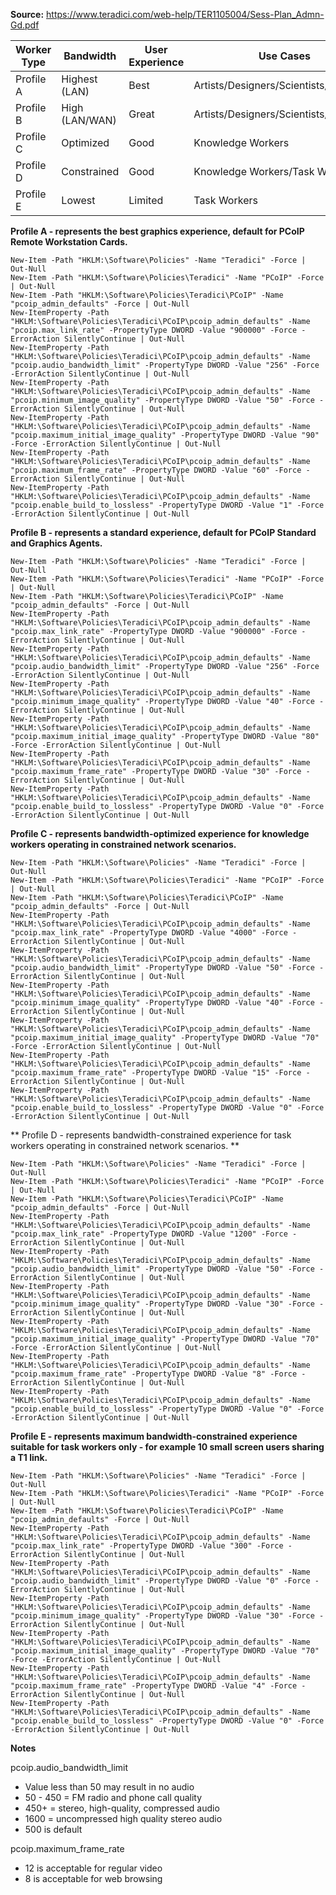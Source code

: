 **Source:** https://www.teradici.com/web-help/TER1105004/Sess-Plan_Admn-Gd.pdf

| Worker Type | Bandwidth | User Experience | Use Cases |
|-------------|-----------|-----------------|-----------|
| Profile A | Highest (LAN) | Best | Artists/Designers/Scientists/Engineers |
| Profile B | High (LAN/WAN) | Great | Artists/Designers/Scientists/Engineers |
| Profile C | Optimized | Good | Knowledge Workers |
| Profile D | Constrained | Good | Knowledge Workers/Task Workers |
| Profile E | Lowest | Limited | Task Workers |


**Profile A - represents the best graphics experience, default for PCoIP Remote Workstation Cards.**
```
New-Item -Path "HKLM:\Software\Policies" -Name "Teradici" -Force | Out-Null
New-Item -Path "HKLM:\Software\Policies\Teradici" -Name "PCoIP" -Force | Out-Null
New-Item -Path "HKLM:\Software\Policies\Teradici\PCoIP" -Name "pcoip_admin_defaults" -Force | Out-Null
New-ItemProperty -Path "HKLM:\Software\Policies\Teradici\PCoIP\pcoip_admin_defaults" -Name "pcoip.max_link_rate" -PropertyType DWORD -Value "900000" -Force -ErrorAction SilentlyContinue | Out-Null
New-ItemProperty -Path "HKLM:\Software\Policies\Teradici\PCoIP\pcoip_admin_defaults" -Name "pcoip.audio_bandwidth_limit" -PropertyType DWORD -Value "256" -Force -ErrorAction SilentlyContinue | Out-Null
New-ItemProperty -Path "HKLM:\Software\Policies\Teradici\PCoIP\pcoip_admin_defaults" -Name "pcoip.minimum_image_quality" -PropertyType DWORD -Value "50" -Force -ErrorAction SilentlyContinue | Out-Null
New-ItemProperty -Path "HKLM:\Software\Policies\Teradici\PCoIP\pcoip_admin_defaults" -Name "pcoip.maximum_initial_image_quality" -PropertyType DWORD -Value "90" -Force -ErrorAction SilentlyContinue | Out-Null
New-ItemProperty -Path "HKLM:\Software\Policies\Teradici\PCoIP\pcoip_admin_defaults" -Name "pcoip.maximum_frame_rate" -PropertyType DWORD -Value "60" -Force -ErrorAction SilentlyContinue | Out-Null
New-ItemProperty -Path "HKLM:\Software\Policies\Teradici\PCoIP\pcoip_admin_defaults" -Name "pcoip.enable_build_to_lossless" -PropertyType DWORD -Value "1" -Force -ErrorAction SilentlyContinue | Out-Null
```

**Profile B - represents a standard experience, default for PCoIP Standard and Graphics Agents.**
```
New-Item -Path "HKLM:\Software\Policies" -Name "Teradici" -Force | Out-Null
New-Item -Path "HKLM:\Software\Policies\Teradici" -Name "PCoIP" -Force | Out-Null
New-Item -Path "HKLM:\Software\Policies\Teradici\PCoIP" -Name "pcoip_admin_defaults" -Force | Out-Null
New-ItemProperty -Path "HKLM:\Software\Policies\Teradici\PCoIP\pcoip_admin_defaults" -Name "pcoip.max_link_rate" -PropertyType DWORD -Value "900000" -Force -ErrorAction SilentlyContinue | Out-Null
New-ItemProperty -Path "HKLM:\Software\Policies\Teradici\PCoIP\pcoip_admin_defaults" -Name "pcoip.audio_bandwidth_limit" -PropertyType DWORD -Value "256" -Force -ErrorAction SilentlyContinue | Out-Null
New-ItemProperty -Path "HKLM:\Software\Policies\Teradici\PCoIP\pcoip_admin_defaults" -Name "pcoip.minimum_image_quality" -PropertyType DWORD -Value "40" -Force -ErrorAction SilentlyContinue | Out-Null
New-ItemProperty -Path "HKLM:\Software\Policies\Teradici\PCoIP\pcoip_admin_defaults" -Name "pcoip.maximum_initial_image_quality" -PropertyType DWORD -Value "80" -Force -ErrorAction SilentlyContinue | Out-Null
New-ItemProperty -Path "HKLM:\Software\Policies\Teradici\PCoIP\pcoip_admin_defaults" -Name "pcoip.maximum_frame_rate" -PropertyType DWORD -Value "30" -Force -ErrorAction SilentlyContinue | Out-Null
New-ItemProperty -Path "HKLM:\Software\Policies\Teradici\PCoIP\pcoip_admin_defaults" -Name "pcoip.enable_build_to_lossless" -PropertyType DWORD -Value "0" -Force -ErrorAction SilentlyContinue | Out-Null
```

**Profile C - represents bandwidth-optimized experience for knowledge workers operating in constrained network scenarios.**
```
New-Item -Path "HKLM:\Software\Policies" -Name "Teradici" -Force | Out-Null
New-Item -Path "HKLM:\Software\Policies\Teradici" -Name "PCoIP" -Force | Out-Null
New-Item -Path "HKLM:\Software\Policies\Teradici\PCoIP" -Name "pcoip_admin_defaults" -Force | Out-Null
New-ItemProperty -Path "HKLM:\Software\Policies\Teradici\PCoIP\pcoip_admin_defaults" -Name "pcoip.max_link_rate" -PropertyType DWORD -Value "4000" -Force -ErrorAction SilentlyContinue | Out-Null
New-ItemProperty -Path "HKLM:\Software\Policies\Teradici\PCoIP\pcoip_admin_defaults" -Name "pcoip.audio_bandwidth_limit" -PropertyType DWORD -Value "50" -Force -ErrorAction SilentlyContinue | Out-Null
New-ItemProperty -Path "HKLM:\Software\Policies\Teradici\PCoIP\pcoip_admin_defaults" -Name "pcoip.minimum_image_quality" -PropertyType DWORD -Value "40" -Force -ErrorAction SilentlyContinue | Out-Null
New-ItemProperty -Path "HKLM:\Software\Policies\Teradici\PCoIP\pcoip_admin_defaults" -Name "pcoip.maximum_initial_image_quality" -PropertyType DWORD -Value "70" -Force -ErrorAction SilentlyContinue | Out-Null
New-ItemProperty -Path "HKLM:\Software\Policies\Teradici\PCoIP\pcoip_admin_defaults" -Name "pcoip.maximum_frame_rate" -PropertyType DWORD -Value "15" -Force -ErrorAction SilentlyContinue | Out-Null
New-ItemProperty -Path "HKLM:\Software\Policies\Teradici\PCoIP\pcoip_admin_defaults" -Name "pcoip.enable_build_to_lossless" -PropertyType DWORD -Value "0" -Force -ErrorAction SilentlyContinue | Out-Null
```

** Profile D - represents bandwidth-constrained experience for task workers operating in constrained network scenarios. **
```
New-Item -Path "HKLM:\Software\Policies" -Name "Teradici" -Force | Out-Null
New-Item -Path "HKLM:\Software\Policies\Teradici" -Name "PCoIP" -Force | Out-Null
New-Item -Path "HKLM:\Software\Policies\Teradici\PCoIP" -Name "pcoip_admin_defaults" -Force | Out-Null
New-ItemProperty -Path "HKLM:\Software\Policies\Teradici\PCoIP\pcoip_admin_defaults" -Name "pcoip.max_link_rate" -PropertyType DWORD -Value "1200" -Force -ErrorAction SilentlyContinue | Out-Null
New-ItemProperty -Path "HKLM:\Software\Policies\Teradici\PCoIP\pcoip_admin_defaults" -Name "pcoip.audio_bandwidth_limit" -PropertyType DWORD -Value "50" -Force -ErrorAction SilentlyContinue | Out-Null
New-ItemProperty -Path "HKLM:\Software\Policies\Teradici\PCoIP\pcoip_admin_defaults" -Name "pcoip.minimum_image_quality" -PropertyType DWORD -Value "30" -Force -ErrorAction SilentlyContinue | Out-Null
New-ItemProperty -Path "HKLM:\Software\Policies\Teradici\PCoIP\pcoip_admin_defaults" -Name "pcoip.maximum_initial_image_quality" -PropertyType DWORD -Value "70" -Force -ErrorAction SilentlyContinue | Out-Null
New-ItemProperty -Path "HKLM:\Software\Policies\Teradici\PCoIP\pcoip_admin_defaults" -Name "pcoip.maximum_frame_rate" -PropertyType DWORD -Value "8" -Force -ErrorAction SilentlyContinue | Out-Null
New-ItemProperty -Path "HKLM:\Software\Policies\Teradici\PCoIP\pcoip_admin_defaults" -Name "pcoip.enable_build_to_lossless" -PropertyType DWORD -Value "0" -Force -ErrorAction SilentlyContinue | Out-Null
```

**Profile E - represents maximum bandwidth-constrained experience suitable for task workers only - for example 10 small screen users sharing a T1 link.**
```
New-Item -Path "HKLM:\Software\Policies" -Name "Teradici" -Force | Out-Null
New-Item -Path "HKLM:\Software\Policies\Teradici" -Name "PCoIP" -Force | Out-Null
New-Item -Path "HKLM:\Software\Policies\Teradici\PCoIP" -Name "pcoip_admin_defaults" -Force | Out-Null
New-ItemProperty -Path "HKLM:\Software\Policies\Teradici\PCoIP\pcoip_admin_defaults" -Name "pcoip.max_link_rate" -PropertyType DWORD -Value "300" -Force -ErrorAction SilentlyContinue | Out-Null
New-ItemProperty -Path "HKLM:\Software\Policies\Teradici\PCoIP\pcoip_admin_defaults" -Name "pcoip.audio_bandwidth_limit" -PropertyType DWORD -Value "0" -Force -ErrorAction SilentlyContinue | Out-Null
New-ItemProperty -Path "HKLM:\Software\Policies\Teradici\PCoIP\pcoip_admin_defaults" -Name "pcoip.minimum_image_quality" -PropertyType DWORD -Value "30" -Force -ErrorAction SilentlyContinue | Out-Null
New-ItemProperty -Path "HKLM:\Software\Policies\Teradici\PCoIP\pcoip_admin_defaults" -Name "pcoip.maximum_initial_image_quality" -PropertyType DWORD -Value "70" -Force -ErrorAction SilentlyContinue | Out-Null
New-ItemProperty -Path "HKLM:\Software\Policies\Teradici\PCoIP\pcoip_admin_defaults" -Name "pcoip.maximum_frame_rate" -PropertyType DWORD -Value "4" -Force -ErrorAction SilentlyContinue | Out-Null
New-ItemProperty -Path "HKLM:\Software\Policies\Teradici\PCoIP\pcoip_admin_defaults" -Name "pcoip.enable_build_to_lossless" -PropertyType DWORD -Value "0" -Force -ErrorAction SilentlyContinue | Out-Null
```

**Notes**

pcoip.audio_bandwidth_limit
* Value less than 50 may result in no audio
* 50 - 450 = FM radio and phone call quality
* 450+ = stereo, high-quality, compressed audio
* 1600 = uncompressed high quality stereo audio
* 500 is default

pcoip.maximum_frame_rate
* 12 is acceptable for regular video
* 8 is acceptable for web browsing
